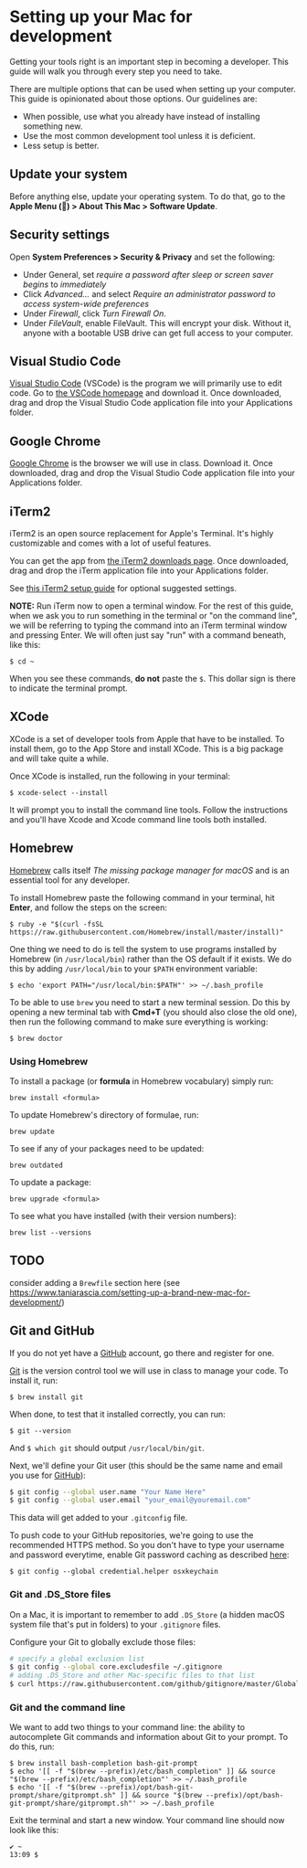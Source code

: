 # Setting up your Mac for development

Getting your tools right is an important step in becoming a developer. This guide will walk you through every step you need to take.

There are multiple options that can be used when setting up your computer. This guide is opinionated about those options. Our guidelines are:

* When possible, use what you already have instead of installing something new.
* Use the most common development tool unless it is deficient.
* Less setup is better.

## Update your system

Before anything else, update your operating system. To do that, go to the **Apple Menu () > About This Mac > Software Update**.

## Security settings

Open **System Preferences > Security & Privacy** and set the following:

* Under General, set *require a password after sleep or screen saver begins* to *immediately*
* Click *Advanced…* and select *Require an administrator password to access system-wide preferences*
* Under *Firewall*, click *Turn Firewall On*.
* Under *FileVault*, enable FileVault. This will encrypt your disk. Without it, anyone with a bootable USB drive can get full access to your computer.

## Visual Studio Code

[Visual Studio Code](https://code.visualstudio.com/) (VSCode) is the program we will primarily use to edit code. Go to [the VSCode homepage](https://code.visualstudio.com/) and download it. Once downloaded, drag and drop the Visual Studio Code application file into your Applications folder.

## Google Chrome

[Google Chrome](https://www.google.com/chrome/) is the browser we will use in class. Download it. Once downloaded, drag and drop the Visual Studio Code application file into your Applications folder.

## iTerm2

iTerm2 is an open source replacement for Apple's Terminal. It's highly customizable and comes with a lot of useful features.

You can get the app from [the iTerm2 downloads page](http://www.iterm2.com/downloads.html). Once downloaded, drag and drop the iTerm application file into your Applications folder.

See [this iTerm2 setup guide](http://sourabhbajaj.com/mac-setup/iTerm/) for optional suggested settings.

**NOTE:** Run iTerm now to open a terminal window. For the rest of this guide, when we ask you to run something in the terminal or "on the command line", we will be referring to typing the command into an iTerm terminal window and pressing Enter. We will often just say "run" with a command beneath, like this:

    $ cd ~

When you see these commands, **do not** paste the `$`. This dollar sign is there to indicate the terminal prompt.

## XCode

XCode is a set of developer tools from Apple that have to be installed. To install them, go to the App Store and install XCode. This is a big package and will take quite a while.

Once XCode is installed, run the following in your terminal:

    $ xcode-select --install

It will prompt you to install the command line tools. Follow the instructions and you'll have Xcode and Xcode command line tools both installed.

## Homebrew

[Homebrew](https://brew.sh/) calls itself _The missing package manager for macOS_ and is an essential tool for any developer.

To install Homebrew paste the following command in your terminal, hit **Enter**, and follow the steps on the screen:

    $ ruby -e "$(curl -fsSL https://raw.githubusercontent.com/Homebrew/install/master/install)"

One thing we need to do is tell the system to use programs installed by Homebrew (in `/usr/local/bin`) rather than the OS default if it exists. We do this by adding `/usr/local/bin` to your `$PATH` environment variable:

    $ echo 'export PATH="/usr/local/bin:$PATH"' >> ~/.bash_profile

To be able to use `brew` you need to start a new terminal session. Do this by opening a new terminal tab with **Cmd+T** (you should also close the old one), then run the following command to make sure everything is working:

    $ brew doctor

### Using Homebrew

To install a package (or **formula** in Homebrew vocabulary) simply run:

    brew install <formula>

To update Homebrew's directory of formulae, run:

    brew update

To see if any of your packages need to be updated:

    brew outdated

To update a package:

    brew upgrade <formula>

To see what you have installed (with their version numbers):

    brew list --versions    

## TODO 

consider adding a `Brewfile` section here (see https://www.taniarascia.com/setting-up-a-brand-new-mac-for-development/)

## Git and GitHub

If you do not yet have a [GitHub](https://github.com/) account, go there and register for one.

[Git](http://git-scm.com/) is the version control tool we will use in class to manage your code. To install it, run:

    $ brew install git

When done, to test that it installed correctly, you can run:

    $ git --version

And `$ which git` should output `/usr/local/bin/git`.

Next, we'll define your Git user (this should be the same name and email you use for [GitHub](https://github.com/)):

```sh
$ git config --global user.name "Your Name Here"
$ git config --global user.email "your_email@youremail.com"
```

This data will get added to your `.gitconfig` file.

To push code to your GitHub repositories, we're going to use the recommended HTTPS method. So you don't have to type your username and password everytime, enable Git password caching as described [here](https://help.github.com/articles/caching-your-github-password-in-git/):

    $ git config --global credential.helper osxkeychain

### Git and .DS_Store files

On a Mac, it is important to remember to add `.DS_Store` (a hidden macOS system file that's put in folders) to your `.gitignore` files.

Configure your Git to globally exclude those files:

```sh
# specify a global exclusion list
$ git config --global core.excludesfile ~/.gitignore
# adding .DS_Store and other Mac-specific files to that list
$ curl https://raw.githubusercontent.com/github/gitignore/master/Global/macOS.gitignore -o ~/.gitignore
```

### Git and the command line

We want to add two things to your command line: the ability to autocomplete Git commands and information about Git to your prompt. To do this, run:

```
$ brew install bash-completion bash-git-prompt
$ echo '[[ -f "$(brew --prefix)/etc/bash_completion" ]] && source "$(brew --prefix)/etc/bash_completion"' >> ~/.bash_profile
$ echo '[[ -f "$(brew --prefix)/opt/bash-git-prompt/share/gitprompt.sh" ]] && source "$(brew --prefix)/opt/bash-git-prompt/share/gitprompt.sh"' >> ~/.bash_profile
```

Exit the terminal and start a new window. Your command line should now look like this:

```
✔ ~
13:09 $
```
